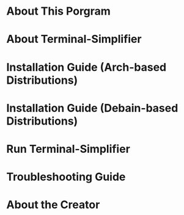 # About This Porgram

# About Terminal-Simplifier

# Installation Guide (Arch-based Distributions)

# Installation Guide (Debain-based Distributions)

# Run Terminal-Simplifier

# Troubleshooting Guide

# About the Creator
